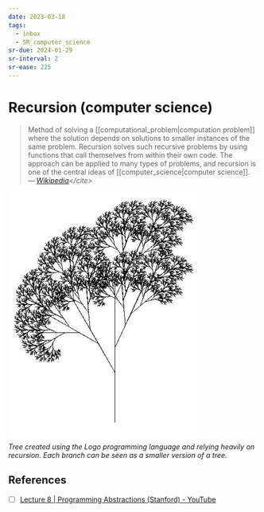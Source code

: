 ```yaml
---
date: 2023-03-18
tags:
  - inbox
  - SR_computer_science
sr-due: 2024-01-29
sr-interval: 2
sr-ease: 225
---
```


# Recursion (computer science)

> Method of solving a [[computational_problem|computation problem]] where the
> solution depends on solutions to smaller instances of the same problem.
> Recursion solves such recursive problems by using functions that call
> themselves from within their own code. The approach can be applied to many
> types of problems, and recursion is one of the central ideas of
> [[computer_science|computer science]].\
> — <cite>[Wikipedia](https://en.wikipedia.org/wiki/Recursion_\(computer_science\))</cite>

![Recursive Tree](img/recursive_tree.jpg)\
_Tree created using the Logo
programming language and relying heavily on recursion. Each branch can be seen
as a smaller version of a tree._

## References

- [ ] [Lecture 8 | Programming Abstractions (Stanford) - YouTube](https://www.youtube.com/watch?v=gl3emqCuueQ)
